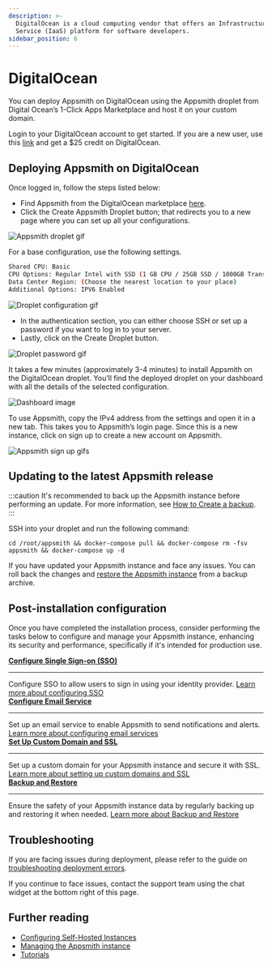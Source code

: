 ```yaml
---
description: >-
  DigitalOcean is a cloud computing vendor that offers an Infrastructure as a
  Service (IaaS) platform for software developers.
sidebar_position: 6
---
```


# DigitalOcean

<VideoEmbed host="youtube" videoId="6fitHGX2G4E" />

You can deploy Appsmith on DigitalOcean using the Appsmith droplet from Digital Ocean’s 1-Click Apps Marketplace and host it on your custom domain.

Login to your DigitalOcean account to get started. If you are a new user, use this [link](https://marketplace.digitalocean.com/apps/appsmith?refcode=469c9f1431e4) and get a $25 credit on DigitalOcean.

## Deploying Appsmith on DigitalOcean

Once logged in, follow the steps listed below:

- Find Appsmith from the DigitalOcean marketplace [here](https://marketplace.digitalocean.com/apps/appsmith).
- Click the Create Appsmith Droplet button; that redirects you to a new page where you can set up all your configurations.

![Appsmith droplet gif](/img/appsmith_droplet.gif)

For a base configuration, use the following settings.

```bash
Shared CPU: Basic
CPU Options: Regular Intel with SSD (1 GB CPU / 25GB SSD / 1000GB Transfer )
Data Center Region: (Choose the nearest location to your place)
Additional Options: IPV6 Enabled
```

![Droplet configuration gif](/img/droplet_config.gif)

- In the authentication section, you can either choose SSH or set up a password if you want to log in to your server.
- Lastly, click on the Create Droplet button.

![Droplet password gif](/img/droplet_password.gif)

It takes a few minutes (approximately 3-4 minutes) to install Appsmith on the DigitalOcean droplet. You’ll find the deployed droplet on your dashboard with all the details of the selected configuration.

![Dashboard image](/img/DO_dashboard.png)

To use Appsmith, copy the IPv4 address from the settings and open it in a new tab. This takes you to Appsmith’s login page. Since this is a new instance, click on sign up to create a new account on Appsmith.

![Appsmith sign up gif](/img/signup_appsmoith.gif)s

## Updating to the latest Appsmith release

:::caution
It's recommended to back up the Appsmith instance before performing an update. For more information, see [How to Create a backup](/getting-started/setup/instance-management/appsmithctl#backup-instance).
:::

SSH into your droplet and run the following command:

```
cd /root/appsmith && docker-compose pull && docker-compose rm -fsv appsmith && docker-compose up -d
```

If you have updated your Appsmith instance and face any issues. You can roll back the changes and [restore the Appsmith instance](/getting-started/setup/instance-management/appsmithctl#restore-instance) from a backup archive.


## Post-installation configuration

Once you have completed the installation process, consider performing the tasks below to configure and manage your Appsmith instance, enhancing its security and performance, specifically if it's intended for production use.
<div className="containerGridSampleApp">
  <div className="containerColumnSampleApp columnGrid column-one">
    <div className="containerCol">
      <a href="/getting-started/setup/instance-configuration/authentication">
        <strong>Configure Single Sign-on (SSO)</strong>
      </a>
    </div>
    <hr/>
    <div className="containerDescription">
      Configure SSO to allow users to sign in using your identity provider. <a href="/getting-started/setup/instance-configuration/authentication">Learn more about configuring SSO</a>
    </div>
    
  </div>

  <div className="containerColumnSampleApp columnGrid column-two">
    <div className="containerCol">
      <a href="/getting-started/setup/instance-configuration/email">
        <strong>Configure Email Service</strong>
      </a>
    </div>
    <hr/>
    <div className="containerDescription">
      Set up an email service to enable Appsmith to send notifications and alerts. <a href="/getting-started/setup/instance-configuration/email">Learn more about configuring email services</a>
    </div>
    
  </div>
</div>

<div className="containerGridSampleApp">
  <div className="containerColumnSampleApp columnGrid column-one">
    <div className="containerCol">
      <a href="/getting-started/setup/instance-configuration/custom-domain">
        <strong>Set Up Custom Domain and SSL</strong>
      </a>
    </div>
    <hr/>
    <div className="containerDescription">
      Set up a custom domain for your Appsmith instance and secure it with SSL.  <a href="/getting-started/setup/instance-configuration/custom-domain">Learn more about setting up custom domains and SSL</a>
    </div>
    
  </div>

  <div className="containerColumnSampleApp columnGrid column-two">
     <div className="containerCol">
      <a href="/getting-started/setup/instance-management/appsmithctl">
        <strong>Backup and Restore</strong>
      </a>
    </div>
    <hr/>
    <div className="containerDescription">
      Ensure the safety of your Appsmith instance data by regularly backing up and restoring it when needed. 
      <a href="/getting-started/setup/instance-management/appsmithctl">Learn more about Backup and Restore</a>
    </div>
  </div>
</div>

## Troubleshooting

If you are facing issues during deployment, please refer to the guide on [troubleshooting deployment errors](/help-and-support/troubleshooting-guide/deployment-errors).

If you continue to face issues, contact the support team using the chat widget at the bottom right of this page.

## Further reading

- [Configuring Self-Hosted Instances](/getting-started/setup/instance-configuration/#configuring-docker-installations)
- [Managing the Appsmith instance](/getting-started/setup/instance-management)
- [Tutorials](/getting-started/tutorials)
